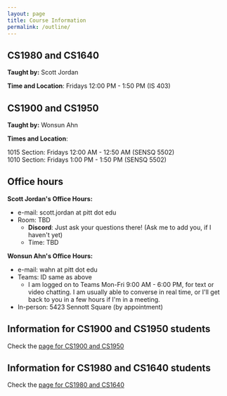 ```yaml
---
layout: page
title: Course Information
permalink: /outline/
---
```



## CS1980 and CS1640

**Taught by:** Scott Jordan

**Time and Location**: Fridays 12:00 PM - 1:50 PM (IS 403)


## CS1900 and CS1950

**Taught by:** Wonsun Ahn

**Times and Location**:

1015 Section: Fridays 12:00 AM - 12:50 AM (SENSQ 5502)  
1010 Section: Fridays 1:00 PM - 1:50 PM (SENSQ 5502)

## Office hours

**Scott Jordan's Office Hours:**
  * e-mail: scott.jordan at pitt dot edu
  * Room: TBD
    - **Discord**: Just ask your questions there! (Ask me to add you, if I haven't yet)
    - Time: TBD

**Wonsun Ahn's Office Hours:**

  * e-mail: wahn at pitt dot edu
  * Teams: ID same as above
    - I am logged on to Teams Mon-Fri 9:00 AM - 6:00 PM, for text or video chatting. I am usually able to converse in real time, or I'll get back to you in a few hours if I'm in a meeting.
  * In-person: 5423 Sennott Square (by appointment)

## Information for CS1900 and CS1950 students

Check the [page for CS1900 and CS1950]({{site.baseurl}}/CS1900_1950)

## Information for CS1980 and CS1640 students

Check the [page for CS1980 and CS1640]({{site.baseurl}}/CS1980_1640)
